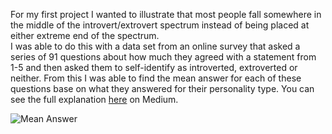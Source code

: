 For my first project I wanted to illustrate that most people fall somewhere in the middle of the introvert/extrovert spectrum instead of being placed at either extreme end of the spectrum.  
I was able to do this with a data set from an online survey that asked a series of 91 questions about how much they agreed with a statement from 1-5 and then asked them to self-identify as introverted, extroverted or neither. From this I was able to find the mean answer for each of these questions base on what they answered for their personality type. You can see the full explanation [here](https://medium.com/@ethaholden/introverts-and-extroverts-f8c6e97f736b) on Medium.

![Mean Answer](https://plot.ly/~eholden/1.embed)
